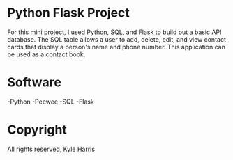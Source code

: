 # Python Flask Project
  For this mini project, I used Python, SQL, and Flask to build out a basic API database. The SQL table allows a user to add, delete, edit, and view contact cards that display a person's name and phone number. This application can be used as a contact book.

# Software
  -Python
  -Peewee
  -SQL
  -Flask

# Copyright
  All rights reserved, Kyle Harris
